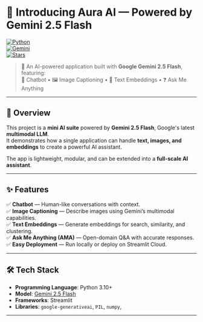 # 🌟 Introducing Aura AI — Powered by Gemini 2.5 Flash  

[![Python](https://img.shields.io/badge/Python-3.10%2B-blue?logo=python)](https://www.python.org/)  
[![Gemini](https://img.shields.io/badge/Google-Gemini%202.5%20Flash-red?logo=google)](https://ai.google.dev/)  
[![Stars](https://img.shields.io/github/stars/Sameer-0904/Basic-LLM?style=social)](https://github.com/Sameer-0904/Basic-LLM/stargazers)  

> 🚀 An AI-powered application built with **Google Gemini 2.5 Flash**, featuring:  
> 💬 Chatbot • 🖼️ Image Captioning • 🔎 Text Embeddings • ❓ Ask Me Anything  

---

## 📖 Overview
This project is a **mini AI suite** powered by **Gemini 2.5 Flash**, Google's latest **multimodal LLM**.  
It demonstrates how a single application can handle **text, images, and embeddings** to create a powerful AI assistant.  

The app is lightweight, modular, and can be extended into a **full-scale AI assistant**.  

---

## ✨ Features
✅ **Chatbot** — Human-like conversations with context.  
✅ **Image Captioning** — Describe images using Gemini’s multimodal capabilities.  
✅ **Text Embeddings** — Generate embeddings for search, similarity, and clustering.  
✅ **Ask Me Anything (AMA)** — Open-domain Q&A with accurate responses.  
✅ **Easy Deployment** — Run locally or deploy on Streamlit Cloud.  

---

## 🛠️ Tech Stack
- **Programming Language**: Python 3.10+  
- **Model**: [Gemini 2.5 Flash](https://ai.google.dev/)  
- **Frameworks**: Streamlit  
- **Libraries**: `google-generativeai`, `PIL`, `numpy`, 

---
